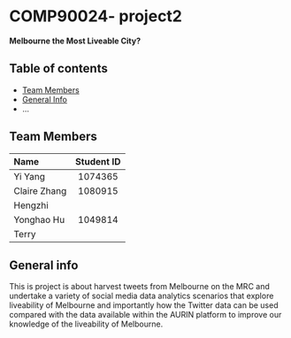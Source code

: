 # COMP90024- project2

**Melbourne the Most Liveable City?**

## Table of contents
* [Team Members](#team-members)
* [General Info](#general-info)
* ...


## Team Members

| Name | Student ID|
| :---         |     :---:      |
| Yi Yang  |1074365| 
| Claire Zhang   |1080915| 
| Hengzhi   || 
| Yonghao Hu    |1049814| 
| Terry    || |955797|

## General info
This is project is about harvest tweets from Melbourne on the MRC and undertake a variety of social media data analytics scenarios that explore liveability of Melbourne and importantly how the Twitter data can be used compared with the data available within the AURIN platform to improve our knowledge of the liveability of Melbourne.
